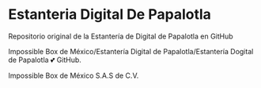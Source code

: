 # Estanteria Digital De Papalotla
Repositorio original de la Estantería de Digital de Papalotla en GitHub

Impossible Box de México/Estantería Digital de Papalotla/Estantería Dogital de Papalotla 💕 GitHub.

Impossible Box de México S.A.S de C.V.
